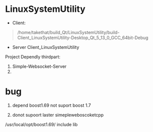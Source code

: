 # LinuxSystemUtility


+ Client:
>/home/takethat/build_Qt/LinuxSystemUtility/build-Client_LinuxSystemUtility-Desktop_Qt_5_13_0_GCC_64bit-Debug




+ Server
Client_LinuxSystemUtility


Project Dependly thirdpart:
1. Simple-Websocket-Server
2. 



# bug

1. depend boost1.69 not suport boost 1.7 

2. donot supoort laster simepleweboscoketcpp



/usr/local/opt/boost1.69/
include  lib
